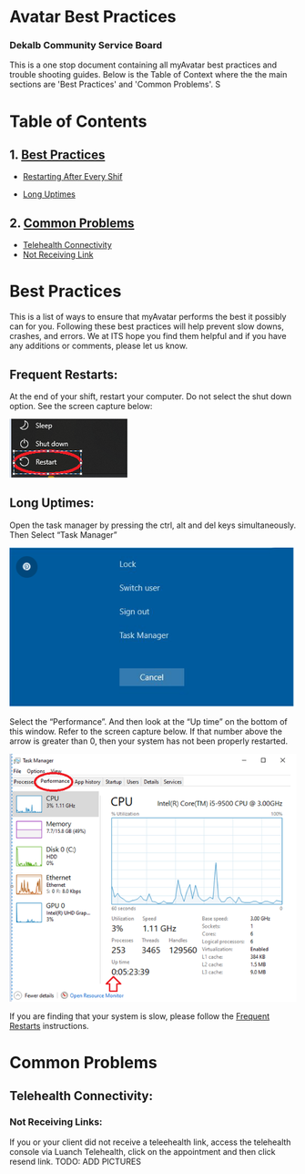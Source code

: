 # Avatar Best Practices 
### Dekalb Community Service Board 

This is a one stop document containing all myAvatar best practices and trouble shooting guides.
Below is the Table of Context where the the main sections are 'Best Practices' and 'Common Problems'.
S



# Table of Contents

## 1. [Best Practices](#best-Practices)

- [Restarting After Every Shif](#frequent-restarts)

- [Long Uptimes](#long-uptimes)

## 2. [Common Problems](#common-problems)

- [Telehealth Connectivity](#telehealth-connectivity)
- [Not Receiving Link](#not-receiving-links)



# Best Practices

This is a list of ways to ensure that myAvatar performs the best it possibly can for you. 
Following these best practices will help prevent slow downs, crashes, and errors. 
We at ITS hope you find them helpful and if you have any additions or comments, please let us know.


## Frequent Restarts:

At the end of your shift, restart your computer. Do not select the shut down option. See the screen capture below:

![Restart Icon](./imgs/restart_icon.png)

## Long Uptimes:


Open the task manager by pressing the ctrl, alt and del keys simultaneously. Then Select “Task Manager”

![ctrl alt del icons](./imgs/ctrl-alt-del-menu.png)

Select the “Performance”.  And then look at the “Up time” on the bottom of this window.  Refer to the screen capture below.  If that number above the arrow is greater than 0, then your system has not been properly restarted.

![uptime-icon](./imgs/uptime-icon.png)

If you are finding that your system is slow, please follow the [Frequent Restarts](#frequent-restarts) instructions.

# Common Problems

## Telehealth Connectivity:

### Not Receiving Links:

If you or your client did not receive a teleehealth link, access the telehealth console via Luanch Telehealth, click on the appointment and then click resend link.
TODO: ADD PICTURES